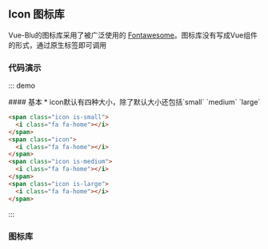 ## Icon 图标库

Vue-Blu的图标库采用了被广泛使用的 [Fontawesome](http://fontawesome.io/)。图标库没有写成Vue组件的形式，通过原生标签即可调用

### 代码演示

::: demo
<summary>
  #### 基本
  * icon默认有四种大小，除了默认大小还包括`small` `medium` `large`
</summary>

```html
<span class="icon is-small">
  <i class="fa fa-home"></i>
</span>
<span class="icon">
  <i class="fa fa-home"></i>
</span>
<span class="icon is-medium">
  <i class="fa fa-home"></i>
</span>
<span class="icon is-large">
  <i class="fa fa-home"></i>
</span>
```
:::

### 图标库

<icons></icons>

<script>
export default{

}
</script>
